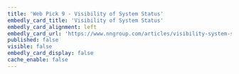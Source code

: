 ```yaml
---
title: 'Web Pick 9 - Visibility of System Status'
embedly_card_title: 'Visibility of System Status'
embedly_card_alignment: left
embedly_card_url: 'https://www.nngroup.com/articles/visibility-system-status/'
published: false
visible: false
embedly_card_display: false
cache_enable: false
---
```

